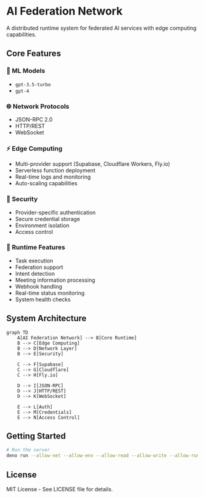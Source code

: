 # AI Federation Network

A distributed runtime system for federated AI services with edge computing capabilities.

## Core Features

### 🤖 ML Models
- `gpt-3.5-turbo`
- `gpt-4`

### 🌐 Network Protocols
- JSON-RPC 2.0
- HTTP/REST
- WebSocket

### ⚡ Edge Computing
- Multi-provider support (Supabase, Cloudflare Workers, Fly.io)
- Serverless function deployment
- Real-time logs and monitoring
- Auto-scaling capabilities

### 🔐 Security
- Provider-specific authentication
- Secure credential storage
- Environment isolation
- Access control

### 📡 Runtime Features
- Task execution
- Federation support
- Intent detection
- Meeting information processing
- Webhook handling
- Real-time status monitoring
- System health checks

## System Architecture

```mermaid
graph TD
    A[AI Federation Network] --> B[Core Runtime]
    B --> C[Edge Computing]
    B --> D[Network Layer]
    B --> E[Security]
    
    C --> F[Supabase]
    C --> G[Cloudflare]
    C --> H[Fly.io]
    
    D --> I[JSON-RPC]
    D --> J[HTTP/REST]
    D --> K[WebSocket]
    
    E --> L[Auth]
    E --> M[Credentials]
    E --> N[Access Control]
```

## Getting Started

```bash
# Run the server
deno run --allow-net --allow-env --allow-read --allow-write --allow-run src/apps/deno/server.ts
```

## License

MIT License - See LICENSE file for details.

